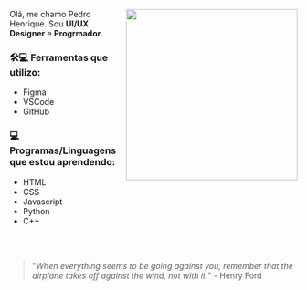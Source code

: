 <p align="center">
    <img src="icon.svg" min-width="300px" max-width="300px" width="300px" align="right" src="https://github.com/Pedro-Henrique05/Pedro-Henrique05/blob/main/home.svg">

Olá, me chamo Pedro Henrique. Sou <b>UI/UX Designer</b> e <b>Progrmador</b>.
<br>

### 🛠💻 Ferramentas que utilizo:
- Figma
- VSCode
- GitHub

### 💻 Programas/Linguagens que estou aprendendo:
- HTML
- CSS
- Javascript
- Python
- C++

<br>
<br>

> "*When everything seems to be going against you, remember that the airplane takes off against the wind, not with it.*" - Henry Ford
